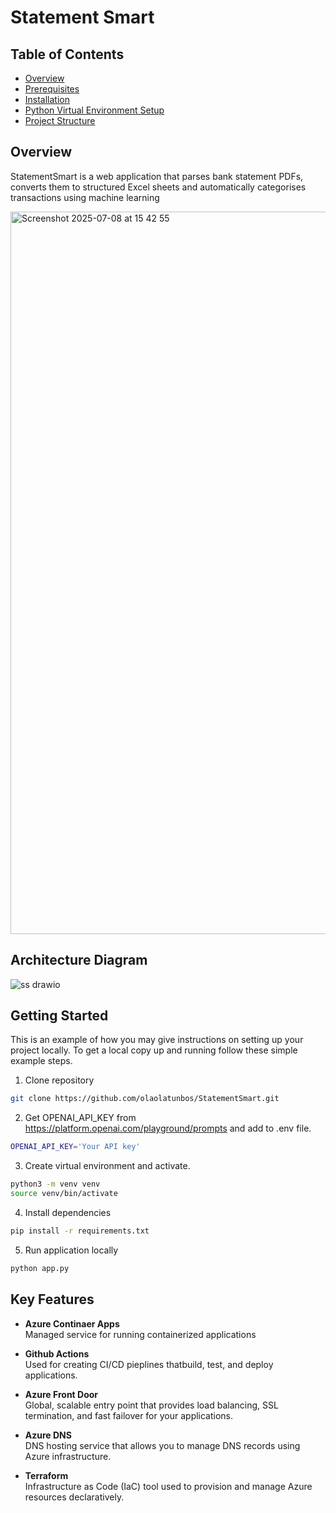 # Statement Smart

## Table of Contents

- [Overview](#overview)
- [Prerequisites](#prerequisites)
- [Installation](#installation)
- [Python Virtual Environment Setup](#python-virtual-environment-setup)
- [Project Structure](#project-structure)


## Overview

StatementSmart is a web application that parses bank statement PDFs, converts them to structured Excel sheets and
automatically categorises transactions using machine learning

<img width="1156" alt="Screenshot 2025-07-08 at 15 42 55" src="https://github.com/user-attachments/assets/1a4a614d-0db3-4ec3-9f0a-a639b54138dc" />

## Architecture Diagram

![ss drawio](https://github.com/user-attachments/assets/b8922449-f701-4f45-b6d8-efe7bc99aa40)

## Getting Started

This is an example of how you may give instructions on setting up your project locally. To get a local copy up and running follow these simple example steps.

1. Clone repository
```bash
git clone https://github.com/olaolatunbos/StatementSmart.git
```
2. Get OPENAI_API_KEY from https://platform.openai.com/playground/prompts and add to .env file.
```bash
OPENAI_API_KEY='Your API key'
```
3. Create virtual environment and activate.
```bash
python3 -m venv venv
source venv/bin/activate
```
4. Install dependencies
```bash
pip install -r requirements.txt
```
5. Run application locally
```bash
python app.py
```


## Key Features

- **Azure Continaer Apps**  
  Managed service for running containerized applications

- **Github Actions**  
  Used for creating CI/CD pieplines thatbuild, test, and deploy applications.

- **Azure Front Door**  
  Global, scalable entry point that provides load balancing, SSL termination, and fast failover for your applications.

- **Azure DNS**  
  DNS hosting service that allows you to manage DNS records using Azure infrastructure.

- **Terraform**  
  Infrastructure as Code (IaC) tool used to provision and manage Azure resources declaratively.



